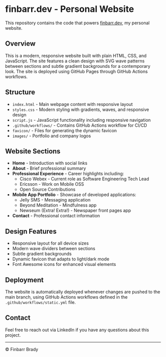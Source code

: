 # finbarr.dev - Personal Website

This repository contains the code that powers [finbarr.dev](https://finbarr.dev), my personal website.

## Overview

This is a modern, responsive website built with plain HTML, CSS, and JavaScript. The site features a clean design with SVG wave patterns between sections and subtle gradient backgrounds for a contemporary look. The site is deployed using GitHub Pages through GitHub Actions workflows.

## Structure

- `index.html` - Main webpage content with responsive layout
- `styles.css` - Modern styling with gradients, waves, and responsive design
- `script.js` - JavaScript functionality including responsive navigation
- `.github/workflows/` - Contains GitHub Actions workflow for CI/CD
- `favicon/` - Files for generating the dynamic favicon
- `images/` - Portfolio and company logos

## Website Sections

- **Home** - Introduction with social links
- **About** - Brief professional summary
- **Professional Experience** - Career highlights including:
  - Cisco Webex - Current role as Software Engineering Tech Lead
  - Ericsson - Work on Mobile OSS
  - Open Source Contributions
- **Mobile App Portfolio** - Showcase of developed applications:
  - Jelly SMS - Messaging application
  - Beyond Meditation - Mindfulness app
  - Newseum (Extra! Extra!) - Newspaper front pages app
- **Contact** - Professional contact information

## Design Features

- Responsive layout for all device sizes
- Modern wave dividers between sections
- Subtle gradient backgrounds
- Dynamic favicon that adapts to light/dark mode
- Font Awesome icons for enhanced visual elements

## Deployment

The website is automatically deployed whenever changes are pushed to the main branch, using GitHub Actions workflows defined in the `.github/workflows/static.yml` file.

## Contact

Feel free to reach out via LinkedIn if you have any questions about this project.

---

© Finbarr Brady
